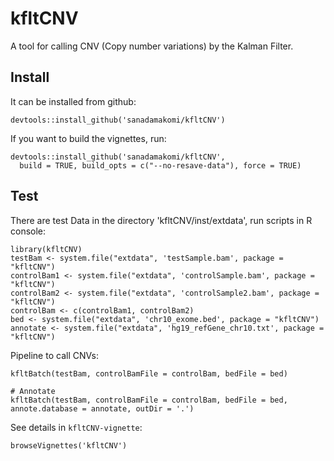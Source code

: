 # kfltCNV
A tool for calling CNV (Copy number variations) by the Kalman Filter.

## Install
It can be installed from github:

```
devtools::install_github('sanadamakomi/kfltCNV')
```

If you want to build the vignettes, run:

```
devtools::install_github('sanadamakomi/kfltCNV', 
  build = TRUE, build_opts = c("--no-resave-data"), force = TRUE)
```

## Test 

There are test Data in the directory 'kfltCNV/inst/extdata', run scripts in R console:

```
library(kfltCNV)
testBam <- system.file("extdata", 'testSample.bam', package = "kfltCNV")
controlBam1 <- system.file("extdata", 'controlSample.bam', package = "kfltCNV")
controlBam2 <- system.file("extdata", 'controlSample2.bam', package = "kfltCNV")
controlBam <- c(controlBam1, controlBam2)
bed <- system.file("extdata", 'chr10_exome.bed', package = "kfltCNV")
annotate <- system.file("extdata", 'hg19_refGene_chr10.txt', package = "kfltCNV")
```

Pipeline to call CNVs:

```
kfltBatch(testBam, controlBamFile = controlBam, bedFile = bed)

# Annotate 
kfltBatch(testBam, controlBamFile = controlBam, bedFile = bed, annote.database = annotate, outDir = '.')
```

See details in `kfltCNV-vignette`:

```
browseVignettes('kfltCNV')
```
